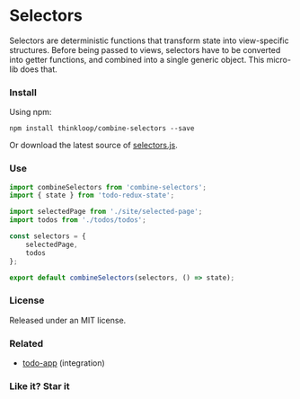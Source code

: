 # Selectors
Selectors are deterministic functions that transform state into view-specific structures. Before being passed to views, selectors have to be converted into getter functions, and combined into a single generic object. This micro-lib does that.

### Install
Using npm:

```
npm install thinkloop/combine-selectors --save
```

Or download the latest source of [selectors.js](src/selectors.js).

### Use

```javascript
import combineSelectors from 'combine-selectors';
import { state } from 'todo-redux-state';

import selectedPage from './site/selected-page';
import todos from './todos/todos';

const selectors = {
	selectedPage,
	todos
};

export default combineSelectors(selectors, () => state);

```

### License

Released under an MIT license.

### Related
- [todo-app](https://github.com/thinkloop/todo-app) (integration)

### Like it? Star it
